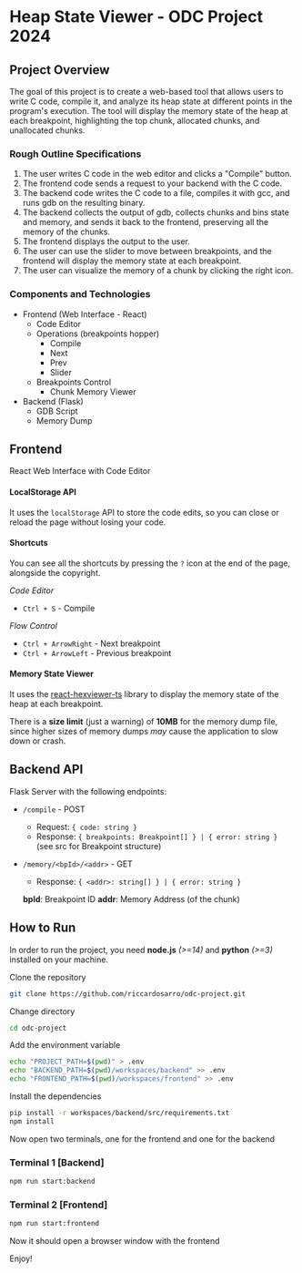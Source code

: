 # Heap State Viewer - ODC Project 2024

## Project Overview
The goal of this project is to create a web-based tool that allows users to write C code, compile it, and analyze its heap state at different points in the program's execution. The tool will display the memory state of the heap at each breakpoint, highlighting the top chunk, allocated chunks, and unallocated chunks.

### Rough Outline Specifications
1. The user writes C code in the web editor and clicks a "Compile" button.
2. The frontend code sends a request to your backend with the C code.
3. The backend code writes the C code to a file, compiles it with gcc, and runs gdb on the resulting binary.
4. The backend collects the output of gdb, collects chunks and bins state and memory, and sends it back to the frontend, preserving all the memory of the chunks.
5. The frontend displays the output to the user.
6. The user can use the slider to move between breakpoints, and the frontend will display the memory state at each breakpoint.
7. The user can visualize the memory of a chunk by clicking the right icon.

### Components and Technologies
- Frontend (Web Interface - React)
    - Code Editor
    - Operations (breakpoints hopper)
        - Compile
        - Next
        - Prev
        - Slider
    - Breakpoints Control 
        - Chunk Memory Viewer
- Backend (Flask)
    - GDB Script
    - Memory Dump

## Frontend

React Web Interface with Code Editor

#### LocalStorage API
It uses the `localStorage` API to store the code edits, so you can close or reload the page without losing your code.

#### Shortcuts
You can see all the shortcuts by pressing the `?` icon at the end of the page, alongside the copyright.

*Code Editor*
- `Ctrl + S` - Compile

*Flow Control*
- `Ctrl + ArrowRight` - Next breakpoint
- `Ctrl + ArrowLeft` - Previous breakpoint

#### Memory State Viewer
It uses the [react-hexviewer-ts](https://github.com/KondakovArtem/react-hexviewer-ts) library to display the memory state of the heap at each breakpoint. 

There is a **size limit** (just a warning) of **10MB** for the memory dump file, since higher sizes of memory dumps *may* cause the application to slow down or crash.

## Backend API
Flask Server with the following endpoints:
- `/compile` - POST
    - Request: `{ code: string }`
    - Response: `{ breakpoints: Breakpoint[] } | { error: string }`
    (see src for Breakpoint structure)
- `/memory/<bpId>/<addr>` - GET
    - Response: `{ <addr>: string[] } | { error: string }`

    **bpId**: Breakpoint ID
    **addr**: Memory Address (of the chunk)

## How to Run
In order to run the project, you need **node.js** *(>=14)* and **python** *(>=3)* installed on your machine.

Clone the repository
```bash
git clone https://github.com/riccardosarro/odc-project.git
```

Change directory
```bash
cd odc-project
```

Add the environment variable
```bash
echo "PROJECT_PATH=$(pwd)" > .env
echo "BACKEND_PATH=$(pwd)/workspaces/backend" >> .env
echo "FRONTEND_PATH=$(pwd)/workspaces/frontend" >> .env
```

Install the dependencies

```bash
pip install -r workspaces/backend/src/requirements.txt
npm install
```

Now open two terminals, one for the frontend and one for the backend

### Terminal 1 [Backend]
```bash
npm run start:backend
```

### Terminal 2 [Frontend]
```bash
npm run start:frontend
```

Now it should open a browser window with the frontend

Enjoy!
